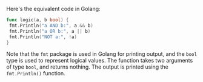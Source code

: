 Here's the equivalent code in Golang:
```go
func logic(a, b bool) {
 fmt.Println("a AND b:", a && b)
 fmt.Println("a OR b:", a || b)
 fmt.Println("NOT a:", !a)
}
``` 
Note that the `fmt` package is used in Golang for printing output, and the `bool` type is used to represent logical values. The function takes two arguments of type `bool`, and returns nothing. The output is printed using the `fmt.Println()` function.

